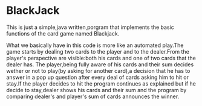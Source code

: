 # BlackJack
This is just a simple,java written,porgram that implements the basic functions of the card game named Blackjack.

What we basically have in this code is more like an automated play.The game starts by dealing two cards to the player and to the dealer.From the player's perspective are visible:both his cards and one of two cards that the dealer has. The player,being fully aware of his cards and their sum decides wether or not to play(by asking for another card),a decision that he has to answer in a pop up question after every deal of cards asking him to hit or stay.If the player decides to hit the program continues as explained but if he decide to stay,dealer shows his cards and their sum and the program by comparing dealer's and player's sum of cards announces the winner.
